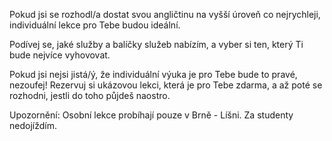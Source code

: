 Pokud jsi se rozhodl/a dostat svou angličtinu na vyšší úroveň co nejrychleji, individuální lekce pro Tebe budou ideální.

Podívej se, jaké služby a balíčky služeb nabízím, a vyber si ten, který Ti bude nejvíce vyhovovat.

Pokud jsi nejsi jistá/ý, že individuální výuka je pro Tebe bude to pravé, nezoufej! Rezervuj si ukázovou lekci, která je pro Tebe zdarma, a až poté se rozhodni, jestli do toho půjdeš naostro.

Upozornění: Osobní lekce probíhají pouze v Brně - Líšni. Za studenty nedojíždím.

<img src="{{ site.baseurl }}/images/cls01.jpg" alt="" />
<img src="{{ site.baseurl }}/images/cls02.jpg" alt="" />
<img src="{{ site.baseurl }}/images/cls03.jpg" alt="" />
<img src="{{ site.baseurl }}/images/cls04.jpg" alt="" />
<img src="{{ site.baseurl }}/images/cls05.jpg" alt="" />
<img src="{{ site.baseurl }}/images/cls06.jpg" alt="" />
<img src="{{ site.baseurl }}/images/cls07.jpg" alt="" />
<img src="{{ site.baseurl }}/images/cls08.jpg" alt="" />
